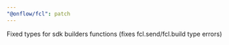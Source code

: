 ```yaml
---
"@onflow/fcl": patch
---
```


Fixed types for sdk builders functions (fixes fcl.send/fcl.build type errors)
